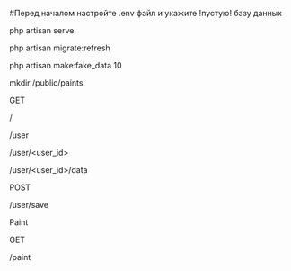 #Перед началом настройте .env файл и укажите !пустую! базу данных

php artisan serve

php artisan migrate:refresh

php artisan make:fake_data 10

mkdir /public/paints


GET

/

/user

/user/<user_id>

/user/<user_id>/data


POST

/user/save


Paint

GET

/paint